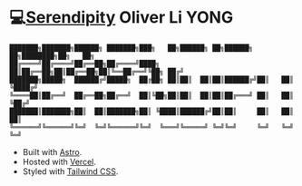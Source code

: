 
# 💻[Serendipity](https://www.199681.xyz) Oliver Li YONG

```
███████╗███████╗██████╗ ███████╗███╗   ██╗██████╗ ██╗██████╗ ██╗████████╗██╗   ██╗
██╔════╝██╔════╝██╔══██╗██╔════╝████╗  ██║██╔══██╗██║██╔══██╗██║╚══██╔══╝╚██╗ ██╔╝
███████╗█████╗  ██████╔╝█████╗  ██╔██╗ ██║██║  ██║██║██████╔╝██║   ██║    ╚████╔╝ 
╚════██║██╔══╝  ██╔══██╗██╔══╝  ██║╚██╗██║██║  ██║██║██╔═══╝ ██║   ██║     ╚██╔╝  
███████║███████╗██║  ██║███████╗██║ ╚████║██████╔╝██║██║     ██║   ██║      ██║   
╚══════╝╚══════╝╚═╝  ╚═╝╚══════╝╚═╝  ╚═══╝╚═════╝ ╚═╝╚═╝     ╚═╝   ╚═╝      ╚═╝    
```


- Built with [Astro](https://docs.astro.build).
- Hosted with [Vercel](https://vercel.com/docs).
- Styled with [Tailwind CSS](https://tailwindcss.com).
